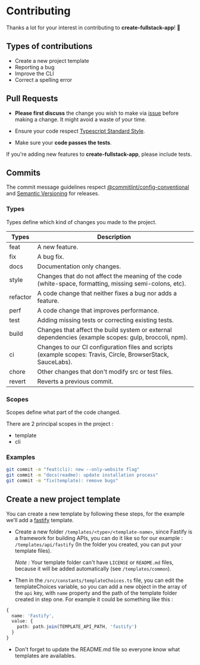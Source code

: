 # Contributing

Thanks a lot for your interest in contributing to **create-fullstack-app**! 🎉

## Types of contributions

- Create a new project template
- Reporting a bug
- Improve the CLI
- Correct a spelling error

## Pull Requests

- **Please first discuss** the change you wish to make via [issue](https://github.com/Divlo/create-fullstack-app/issues) before making a change. It might avoid a waste of your time.

- Ensure your code respect [Typescript Standard Style](https://www.npmjs.com/package/ts-standard).

- Make sure your **code passes the tests**.

If you're adding new features to **create-fullstack-app**, please include tests.

## Commits

The commit message guidelines respect [@commitlint/config-conventional](https://github.com/conventional-changelog/commitlint/tree/master/%40commitlint/config-conventional) and [Semantic Versioning](https://semver.org/) for releases.

### Types

Types define which kind of changes you made to the project.

| Types    | Description                                                                                                  |
| -------- | ------------------------------------------------------------------------------------------------------------ |
| feat     | A new feature.                                                                                               |
| fix      | A bug fix.                                                                                                   |
| docs     | Documentation only changes.                                                                                  |
| style    | Changes that do not affect the meaning of the code (white-space, formatting, missing semi-colons, etc).      |
| refactor | A code change that neither fixes a bug nor adds a feature.                                                   |
| perf     | A code change that improves performance.                                                                     |
| test     | Adding missing tests or correcting existing tests.                                                           |
| build    | Changes that affect the build system or external dependencies (example scopes: gulp, broccoli, npm).         |
| ci       | Changes to our CI configuration files and scripts (example scopes: Travis, Circle, BrowserStack, SauceLabs). |
| chore    | Other changes that don't modify src or test files.                                                           |
| revert   | Reverts a previous commit.                                                                                   |

### Scopes

Scopes define what part of the code changed.

There are 2 principal scopes in the project :

- template
- cli

### Examples

```sh
git commit -m "feat(cli): new --only-website flag"
git commit -m "docs(readme): update installation process"
git commit -m "fix(template): remove bugs"
```

## Create a new project template

You can create a new template by following these steps, for the example we'll add a [fastify](https://www.fastify.io/) template.

- Create a new folder `/templates/<type>/<template-name>`, since Fastify is a framework for building APIs, you can do it like so for our example : `/templates/api/fastify` (In the folder you created, you can put your template files).

  _Note :_ Your template folder can't have `LICENSE` or `README.md` files, because it will be added automatically (see `/templates/common`).

- Then in the `/src/constants/templateChoices.ts` file, you can edit the templateChoices variable, so you can add a new object in the array of the `api` key, with `name` property and the path of the template folder created in step one.
  For example it could be something like this :

```ts
{
  name: 'Fastify',
  value: {
    path: path.join(TEMPLATE_API_PATH, 'fastify')
  }
}
```

- Don't forget to update the README.md file so everyone know what templates are availables.
